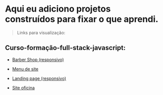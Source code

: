 # Aqui eu adiciono projetos construídos para fixar o que aprendi.

>Links para visualização:

## Curso-formação-full-stack-javascript: <br>

- [Barber Shop (responsivo)](https://idomelo.github.io/learning-HTML-CSS/curso-forma%C3%A7%C3%A3o-full-stack-javascript/barber-shop)

- [Menu de site](https://idomelo.github.io/learning-HTML-CSS/curso-formação-full-stack-javascript/menu-de-site)

- [Landing page (responsivo)](https://idomelo.github.io/learning-HTML-CSS/curso-formação-full-stack-javascript/landing-page)

- [Site oficina ](https://idomelo.github.io/learning-HTML-CSS/curso-formação-full-stack-javascript/site-oficina)

